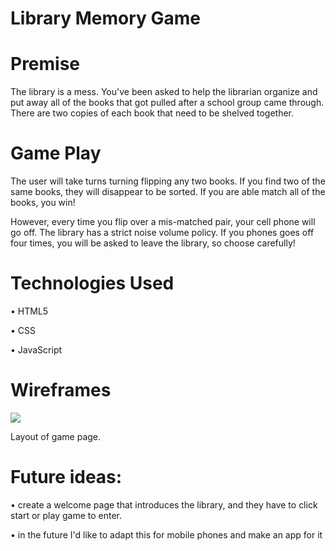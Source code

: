 # Library Memory Game

# Premise
The library is a mess. You've been asked to help the librarian organize and put away all of the books that got pulled after a school group came through.  There are two copies of each book that need to be shelved together. 

# Game Play
The user will take turns turning flipping any two books. If you find two of the same books, they will disappear to be sorted.  If you are able match all of the books, you win! 

However, every time you flip over a mis-matched pair, your cell phone will go off. The library has a strict noise volume policy. If you phones goes off four times, you will be asked to leave the library, so choose carefully!

# Technologies Used
• HTML5

• CSS

• JavaScript

# Wireframes

<img src="kmcaloney15.github.io/library-memory-game/img/matching-game-wireframe.png">

Layout of game page.

# Future ideas:
• create a welcome page that introduces the library, and they have to click start or play game to enter. 

• in the future I'd like to adapt this for mobile phones and make an app for it

